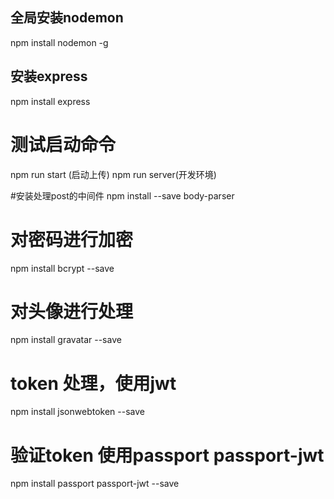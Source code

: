 ## 全局安装nodemon
npm install nodemon -g

## 安装express
npm install express

# 测试启动命令
npm run start (启动上传)
npm run server(开发环境)


#安装处理post的中间件
npm install --save body-parser


# 对密码进行加密
npm install bcrypt --save

# 对头像进行处理
npm install gravatar --save

# token 处理，使用jwt
npm install jsonwebtoken --save


# 验证token  使用passport passport-jwt
npm install passport passport-jwt --save














